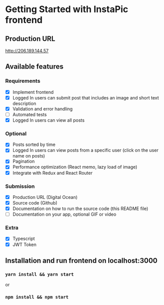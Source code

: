 # Getting Started with InstaPic frontend

## Production URL

http://206.189.144.57

## Available features

### Requirements

- [x] Implement frontend
- [x] Logged In users can submit post that includes an image and short text description
- [x] Validation and error handling
- [ ] Automated tests
- [x] Logged In users can view all posts

### Optional

- [x] Posts sorted by time
- [x] Logged In users can view posts from a specific user (click on the user name on posts)
- [x] Pagination
- [x] Performance optimization (React memo, lazy load of image)
- [x] Integrate with Redux and React Router

### Submission

- [x] Production URL (Digital Ocean)
- [x] Source code (Github)
- [x] Documentation on how to run the source code (this README file)
- [ ] Documentation on your app, optional GIF or video

### Extra

- [x] Typescript
- [x] JWT Token

## Installation and run frontend on localhost:3000

### `yarn install && yarn start`

or

### `npm install && npm start`
